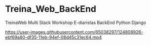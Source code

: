 # Treina_Web_BackEnd
TreinaWeb Multi Stack Workshop E-diaristas BackEnd Python Django
<!-- ![Admin_Django](https://user-images.githubusercontent.com/65038297/124808534-7094e900-df35-11eb-8aa3-3711a4d97359.png)
 -->
https://user-images.githubusercontent.com/65038297/124808926-ebf69a80-df35-11eb-94ef-08d45c31ec64.mp4

